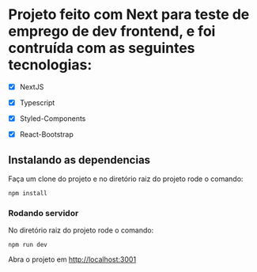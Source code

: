 # Projeto feito com Next para teste de emprego de dev frontend, e foi contruída com as seguintes tecnologias:
- [x] NextJS
- [x] Typescript
- [x] Styled-Components
- [x] React-Bootstrap


## Instalando as dependencias

Faça um clone do projeto e no diretório raiz do projeto rode o comando:

```
npm install
```

### Rodando servidor

No diretório raiz do projeto rode o comando:

```
npm run dev
```

Abra o projeto em [http://localhost:3001](http://localhost:3001)

